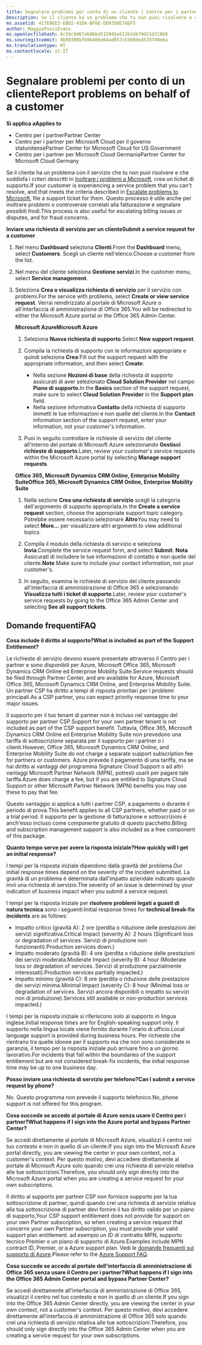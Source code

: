 ```yaml
---
title: Segnalare problemi per conto di un cliente | Centro per i partner
Description: Se il cliente ha un problema che tu non puoi risolvere e che soddisfa i criteri descritti in Inoltrare i problemi a Microsoft, crea un ticket di supporto.
ms.assetid: 417E8EE3-EBD2-41DA-BF6E-DD935BE78EF5
author: MaggiePucciEvans
ms.openlocfilehash: 8c59c9d67ab06bd515945e613b14b79d21d318b8
ms.sourcegitcommit: 0b00306bfb0b406e64ad857cb360de4533740e6a
ms.translationtype: HT
ms.contentlocale: it-IT
---
```

# <a name="report-problems-on-behalf-of-a-customer"></a><span data-ttu-id="7eb8c-103">Segnalare problemi per conto di un cliente</span><span class="sxs-lookup"><span data-stu-id="7eb8c-103">Report problems on behalf of a customer</span></span>

**<span data-ttu-id="7eb8c-104">Si applica a</span><span class="sxs-lookup"><span data-stu-id="7eb8c-104">Applies to</span></span>**

-  <span data-ttu-id="7eb8c-105">Centro per i partner</span><span class="sxs-lookup"><span data-stu-id="7eb8c-105">Partner Center</span></span>
-  <span data-ttu-id="7eb8c-106">Centro per i partner per Microsoft Cloud per il governo statunitense</span><span class="sxs-lookup"><span data-stu-id="7eb8c-106">Partner Center for Microsoft Cloud for US Government</span></span>
-  <span data-ttu-id="7eb8c-107">Centro per i partner per Microsoft Cloud Germania</span><span class="sxs-lookup"><span data-stu-id="7eb8c-107">Partner Center for Microsoft Cloud Germany</span></span>

<span data-ttu-id="7eb8c-108">Se il cliente ha un problema con il servizio che tu non puoi risolvere e che soddisfa i criteri descritti in [Inoltrare i problemi a Microsoft](escalate-problems-to-microsoft.md), crea un ticket di supporto.</span><span class="sxs-lookup"><span data-stu-id="7eb8c-108">If your customer is experiencing a service problem that you can't resolve, and that meets the criteria described in [Escalate problems to Microsoft](escalate-problems-to-microsoft.md), file a support ticket for them.</span></span> <span data-ttu-id="7eb8c-109">Questo processo è utile anche per inoltrare problemi o controversie correlati alla fatturazione e segnalare possibili frodi.</span><span class="sxs-lookup"><span data-stu-id="7eb8c-109">This process is also useful for escalating billing issues or disputes, and for fraud concerns.</span></span>

**<span data-ttu-id="7eb8c-110">Inviare una richiesta di servizio per un cliente</span><span class="sxs-lookup"><span data-stu-id="7eb8c-110">Submit a service request for a customer</span></span>**

1.  <span data-ttu-id="7eb8c-111">Nel menu **Dashboard** seleziona **Clienti**.</span><span class="sxs-lookup"><span data-stu-id="7eb8c-111">From the **Dashboard** menu, select **Customers**.</span></span> <span data-ttu-id="7eb8c-112">Scegli un cliente nell'elenco.</span><span class="sxs-lookup"><span data-stu-id="7eb8c-112">Choose a customer from the list.</span></span>

2.  <span data-ttu-id="7eb8c-113">Nel menu del cliente seleziona **Gestione servizi**.</span><span class="sxs-lookup"><span data-stu-id="7eb8c-113">In the customer menu, select **Service management**.</span></span>

3.  <span data-ttu-id="7eb8c-114">Seleziona **Crea o visualizza richiesta di servizio** per il servizio con problemi.</span><span class="sxs-lookup"><span data-stu-id="7eb8c-114">For the service with problems, select **Create or view service request**.</span></span> <span data-ttu-id="7eb8c-115">Verrai reindirizzato al portale di Microsoft Azure o all'interfaccia di amministrazione di Office 365.</span><span class="sxs-lookup"><span data-stu-id="7eb8c-115">You will be redirected to either the Microsoft Azure portal or the Office 365 Admin Center.</span></span>

    **<span data-ttu-id="7eb8c-116">Microsoft Azure</span><span class="sxs-lookup"><span data-stu-id="7eb8c-116">Microsoft Azure</span></span>**

    1.  <span data-ttu-id="7eb8c-117">Seleziona **Nuova richiesta di supporto**.</span><span class="sxs-lookup"><span data-stu-id="7eb8c-117">Select **New support request**.</span></span>
    2.  <span data-ttu-id="7eb8c-118">Compila la richiesta di supporto con le informazioni appropriate e quindi seleziona **Crea**:</span><span class="sxs-lookup"><span data-stu-id="7eb8c-118">Fill out the support request with the appropriate information, and then select **Create**:</span></span>
        -   <span data-ttu-id="7eb8c-119">Nella sezione **Nozioni di base** della richiesta di supporto assicurati di aver selezionato **Cloud Solution Provider** nel campo **Piano di supporto**.</span><span class="sxs-lookup"><span data-stu-id="7eb8c-119">In the **Basics** section of the support request, make sure to select **Cloud Solution Provider** in the **Support plan** field.</span></span>
        -   <span data-ttu-id="7eb8c-120">Nella sezione informativa **Contatto** della richiesta di supporto immetti le tue informazioni e non quelle del cliente.</span><span class="sxs-lookup"><span data-stu-id="7eb8c-120">In the **Contact** information section of the support request, enter your information, not your customer's information.</span></span>

    3.  <span data-ttu-id="7eb8c-121">Puoi in seguito controllare le richieste di servizio del cliente all'interno del portale di Microsoft Azure selezionando **Gestisci richieste di supporto**.</span><span class="sxs-lookup"><span data-stu-id="7eb8c-121">Later, review your customer's service requests within the Microsoft Azure portal by selecting **Manage support requests**.</span></span>

    **<span data-ttu-id="7eb8c-122">Office 365, Microsoft Dynamics CRM Online, Enterprise Mobility Suite</span><span class="sxs-lookup"><span data-stu-id="7eb8c-122">Office 365, Microsoft Dynamics CRM Online, Enterprise Mobility Suite</span></span>**

    1.  <span data-ttu-id="7eb8c-123">Nella sezione **Crea una richiesta di servizio** scegli la categoria dell'argomento di supporto appropriata.</span><span class="sxs-lookup"><span data-stu-id="7eb8c-123">In the **Create a service request** section, choose the appropriate support topic category.</span></span> <span data-ttu-id="7eb8c-124">Potrebbe essere necessario selezionare **Altro**</span><span class="sxs-lookup"><span data-stu-id="7eb8c-124">You may need to select **More…**</span></span> <span data-ttu-id="7eb8c-125">per visualizzare altri argomenti.</span><span class="sxs-lookup"><span data-stu-id="7eb8c-125">to view additional topics.</span></span>
    2.  <span data-ttu-id="7eb8c-126">Compila il modulo della richiesta di servizio e seleziona **Invia**.</span><span class="sxs-lookup"><span data-stu-id="7eb8c-126">Complete the service request form, and select **Submit**.</span></span>
        <span data-ttu-id="7eb8c-127">**Nota**  Assicurati di includere le tue informazioni di contatto e non quelle del cliente.</span><span class="sxs-lookup"><span data-stu-id="7eb8c-127">**Note**  Make sure to include your contact information, not your customer's.</span></span>

         

    3.  <span data-ttu-id="7eb8c-128">In seguito, esamina le richieste di servizio del cliente passando all'interfaccia di amministrazione di Office 365 e selezionando **Visualizza tutti i ticket di supporto**.</span><span class="sxs-lookup"><span data-stu-id="7eb8c-128">Later, review your customer's service requests by going to the Office 365 Admin Center and selecting **See all support tickets**.</span></span>

## <a name="faq"></a><span data-ttu-id="7eb8c-129">Domande frequenti</span><span class="sxs-lookup"><span data-stu-id="7eb8c-129">FAQ</span></span>


**<span data-ttu-id="7eb8c-130">Cosa include il diritto al supporto?</span><span class="sxs-lookup"><span data-stu-id="7eb8c-130">What is included as part of the Support Entitlement?</span></span>**

<span data-ttu-id="7eb8c-131">Le richieste di servizio devono essere presentate attraverso il Centro per i partner e sono disponibili per Azure, Microsoft Office 365, Microsoft Dynamics CRM Online ed Enterprise Mobility Suite.</span><span class="sxs-lookup"><span data-stu-id="7eb8c-131">Service requests should be filed through Partner Center, and are available for Azure, Microsoft Office 365, Microsoft Dynamics CRM Online, and Enterprise Mobility Suite.</span></span> <span data-ttu-id="7eb8c-132">Un partner CSP ha diritto a tempi di risposta prioritari per i problemi principali.</span><span class="sxs-lookup"><span data-stu-id="7eb8c-132">As a CSP partner, you can expect priority response time to your major issues.</span></span>

<span data-ttu-id="7eb8c-133">Il supporto per il tuo tenant di partner non è incluso nel vantaggio del supporto per partner CSP.</span><span class="sxs-lookup"><span data-stu-id="7eb8c-133">Support for your own partner tenant is not included as part of the CSP support benefit.</span></span> <span data-ttu-id="7eb8c-134">Tuttavia, Office 365, Microsoft Dynamics CRM Online ed Enterprise Mobility Suite non prevedono una tariffa di sottoscrizione separata per il supporto per i partner o i clienti.</span><span class="sxs-lookup"><span data-stu-id="7eb8c-134">However, Office 365, Microsoft Dynamics CRM Online, and Enterprise Mobility Suite do not charge a separate support subscription fee for partners or customers.</span></span> <span data-ttu-id="7eb8c-135">Azure prevede il pagamento di una tariffa, ma se hai diritto ai vantaggi del programma Signature Cloud Support o ad altri vantaggi Microsoft Partner Network (MPN), potresti usarli per pagare tale tariffa.</span><span class="sxs-lookup"><span data-stu-id="7eb8c-135">Azure does charge a fee, but if you are entitled to Signature Cloud Support or other Microsoft Partner Network (MPN) benefits you may use these to pay that fee.</span></span>

<span data-ttu-id="7eb8c-136">Questo vantaggio si applica a tutti i partner CSP, a pagamento o durante il periodo di prova.</span><span class="sxs-lookup"><span data-stu-id="7eb8c-136">This benefit applies to all CSP partners, whether paid or on a trial period.</span></span> <span data-ttu-id="7eb8c-137">Il supporto per la gestione di fatturazione e sottoscrizioni è anch'esso incluso come componente gratuito di questo pacchetto.</span><span class="sxs-lookup"><span data-stu-id="7eb8c-137">Billing and subscription management support is also included as a free component of this package.</span></span>

**<span data-ttu-id="7eb8c-138">Quanto tempo serve per avere la risposta iniziale?</span><span class="sxs-lookup"><span data-stu-id="7eb8c-138">How quickly will I get an initial response?</span></span>**

<span data-ttu-id="7eb8c-139">I tempi per la risposta iniziale dipendono dalla gravità del problema.</span><span class="sxs-lookup"><span data-stu-id="7eb8c-139">Our initial response times depend on the severity of the incident submitted.</span></span> <span data-ttu-id="7eb8c-140">La gravità di un problema è determinata dall'impatto aziendale indicato quando invii una richiesta di servizio.</span><span class="sxs-lookup"><span data-stu-id="7eb8c-140">The severity of an issue is determined by your indication of business impact when you submit a service request.</span></span>

<span data-ttu-id="7eb8c-141">I tempi per la risposta iniziale per **risolvere problemi legati a guasti di natura tecnica** sono i seguenti:</span><span class="sxs-lookup"><span data-stu-id="7eb8c-141">Initial response times for **technical break-fix incidents** are as follows:</span></span>

-   <span data-ttu-id="7eb8c-142">Impatto critico (gravità A): 2 ore (perdita o riduzione delle prestazioni dei servizi significativa.</span><span class="sxs-lookup"><span data-stu-id="7eb8c-142">Critical Impact (severity A): 2 hours (Significant loss or degradation of services.</span></span> <span data-ttu-id="7eb8c-143">Servizi di produzione non funzionanti).</span><span class="sxs-lookup"><span data-stu-id="7eb8c-143">Production services down.)</span></span>
-   <span data-ttu-id="7eb8c-144">Impatto moderato (gravità B): 4 ore (perdita o riduzione delle prestazioni dei servizi moderata.</span><span class="sxs-lookup"><span data-stu-id="7eb8c-144">Moderate Impact (severity B): 4 hour (Moderate loss or degradation of services.</span></span> <span data-ttu-id="7eb8c-145">Servizi di produzione parzialmente interessati).</span><span class="sxs-lookup"><span data-stu-id="7eb8c-145">Production services partially impacted.)</span></span>
-   <span data-ttu-id="7eb8c-146">Impatto minimo (gravità C): 8 ore (perdita o riduzione delle prestazioni dei servizi minima.</span><span class="sxs-lookup"><span data-stu-id="7eb8c-146">Minimal Impact (severity C): 8 hour (Minimal loss or degradation of services.</span></span> <span data-ttu-id="7eb8c-147">Servizi ancora disponibili o impatto su servizi non di produzione).</span><span class="sxs-lookup"><span data-stu-id="7eb8c-147">Services still available or non-production services impacted.)</span></span>

<span data-ttu-id="7eb8c-148">I tempi per la risposta iniziale si riferiscono solo al supporto in lingua inglese.</span><span class="sxs-lookup"><span data-stu-id="7eb8c-148">Initial response times are for English-speaking support only.</span></span> <span data-ttu-id="7eb8c-149">Il supporto nella lingua locale viene fornito durante l'orario di ufficio.</span><span class="sxs-lookup"><span data-stu-id="7eb8c-149">Local language support is provided during business hours.</span></span>
<span data-ttu-id="7eb8c-150">Per richieste che rientrano tra quelle idonee per il supporto ma che non sono considerate in garanzia, il tempo per la risposta iniziale può arrivare fino a un giorno lavorativo.</span><span class="sxs-lookup"><span data-stu-id="7eb8c-150">For incidents that fall within the boundaries of the support entitlement but are not considered break-fix incidents, the initial response time may be up to one business day.</span></span>

**<span data-ttu-id="7eb8c-151">Posso inviare una richiesta di servizio per telefono?</span><span class="sxs-lookup"><span data-stu-id="7eb8c-151">Can I submit a service request by phone?</span></span>**

<span data-ttu-id="7eb8c-152">No. Questo programma non prevede il supporto telefonico.</span><span class="sxs-lookup"><span data-stu-id="7eb8c-152">No, phone support is not offered for this program.</span></span>

**<span data-ttu-id="7eb8c-153">Cosa succede se accedo al portale di Azure senza usare il Centro per i partner?</span><span class="sxs-lookup"><span data-stu-id="7eb8c-153">What happens if I sign into the Azure portal and bypass Partner Center?</span></span>**

<span data-ttu-id="7eb8c-154">Se accedi direttamente al portale di Microsoft Azure, visualizzi il centro nel tuo contesto e non in quello di un cliente.</span><span class="sxs-lookup"><span data-stu-id="7eb8c-154">If you sign into the Microsoft Azure portal directly, you are viewing the center in your own context, not a customer's context.</span></span> <span data-ttu-id="7eb8c-155">Per questo motivo, devi accedere direttamente al portale di Microsoft Azure solo quando crei una richiesta di servizio relativa alle tue sottoscrizioni.</span><span class="sxs-lookup"><span data-stu-id="7eb8c-155">Therefore, you should only sign directly into the Microsoft Azure portal when you are creating a service request for your own subscriptions.</span></span>

<span data-ttu-id="7eb8c-156">Il diritto al supporto per partner CSP non fornisce supporto per la tua sottoscrizione di partner, quindi quando crei una richiesta di servizio relativa alla tua sottoscrizione di partner devi fornire il tuo diritto valido per un piano di supporto,</span><span class="sxs-lookup"><span data-stu-id="7eb8c-156">Your CSP support entitlement does not provide for support on your own Partner subscription, so when creating a service request that concerns your own Partner subscription, you must provide your valid support plan entitlement.</span></span> <span data-ttu-id="7eb8c-157">ad esempio un ID di contratto MPN, supporto tecnico Premier o un piano di supporto di Azure.</span><span class="sxs-lookup"><span data-stu-id="7eb8c-157">Examples include MPN contract ID, Premier, or a Azure support plan.</span></span> <span data-ttu-id="7eb8c-158">Vedi le [domande frequenti sul supporto di Azure](http://go.microsoft.com/fwlink/?LinkId=717532).</span><span class="sxs-lookup"><span data-stu-id="7eb8c-158">Please refer to the [Azure Support FAQ](http://go.microsoft.com/fwlink/?LinkId=717532).</span></span>

**<span data-ttu-id="7eb8c-159">Cosa succede se accedo al portale dell'interfaccia di amministrazione di Office 365 senza usare il Centro per i partner?</span><span class="sxs-lookup"><span data-stu-id="7eb8c-159">What happens if I sign into the Office 365 Admin Center portal and bypass Partner Center?</span></span>**

<span data-ttu-id="7eb8c-160">Se accedi direttamente all'interfaccia di amministrazione di Office 365, visualizzi il centro nel tuo contesto e non in quello di un cliente.</span><span class="sxs-lookup"><span data-stu-id="7eb8c-160">If you sign into the Office 365 Admin Center directly, you are viewing the center in your own context, not a customer's context.</span></span> <span data-ttu-id="7eb8c-161">Per questo motivo, devi accedere direttamente all'interfaccia di amministrazione di Office 365 solo quando crei una richiesta di servizio relativa alle tue sottoscrizioni.</span><span class="sxs-lookup"><span data-stu-id="7eb8c-161">Therefore, you should only sign directly into the Office 365 Admin Center when you are creating a service request for your own subscriptions.</span></span>

 

 




